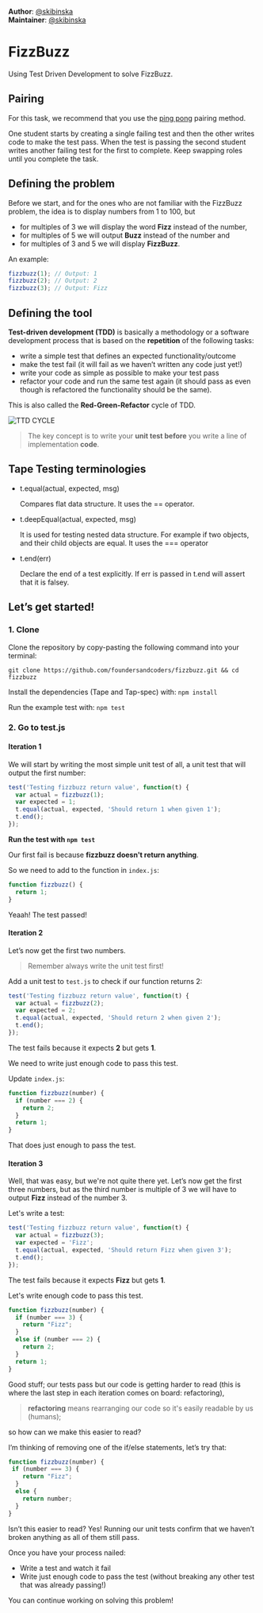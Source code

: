 
**Author**: [@skibinska](https://github.com/skibinska)  
**Maintainer**: [@skibinska](https://github.com/skibinska)


# FizzBuzz

Using Test Driven Development to solve FizzBuzz.

## Pairing

For this task, we recommend that you use the [ping pong](https://github.com/foundersandcoders/master-reference/blob/master/coursebook/week-1/pair-programming.md) pairing method.

One student starts by creating a single failing test and then the other writes code to make the test pass. When the test is passing the second student writes another failing test for the first to complete. Keep swapping roles until you complete the task.

## Defining the problem

Before we start, and for the ones who are not familiar with the FizzBuzz problem, the idea is to display numbers from 1 to 100, but

- for multiples of 3 we will display the word **Fizz** instead of the number,
- for multiples of 5 we will output **Buzz** instead of the number and
- for multiples of 3 and 5 we will display **FizzBuzz**.

An example:
```javascript
fizzbuzz(1); // Output: 1
fizzbuzz(2); // Output: 2
fizzbuzz(3); // Output: Fizz
```
## Defining the tool

**Test-driven development (TDD)** is basically a methodology or a software development process that is based on the **repetition** of the following tasks:

- write a simple test that defines an expected functionality/outcome
- make the test fail (it will fail as we haven’t written any code just yet!)
- write your code as simple as possible to make your test pass
- refactor your code and run the same test again (it should pass as even though is refactored the functionality should be the same).

This is also called the **Red-Green-Refactor** cycle of TDD.

![TTD CYCLE](https://cloud.githubusercontent.com/assets/10700103/23134527/09fabe52-f78d-11e6-90d8-b747714a52f6.png)

> The key concept is to write your **unit test before** you write a line of implementation **code**.

## Tape Testing terminologies

- t.equal(actual, expected, msg)

  Compares flat data structure. It uses the == operator.

- t.deepEqual(actual, expected, msg)

    It is used for testing nested data structure. For example if two objects, and their child objects are equal. It uses the === operator

- t.end(err)

   Declare the end of a test explicitly. If err is passed in t.end will assert that it is falsey.



## Let’s get started!

### 1. Clone

Clone the repository by copy-pasting the following command into your terminal:
```
git clone https://github.com/foundersandcoders/fizzbuzz.git && cd fizzbuzz
```

Install the dependencies (Tape and Tap-spec) with:
`npm install`

Run the example test with:
`npm test`

### 2. Go to test.js

#### Iteration 1

We will start by writing the most simple unit test of all, a unit test that will output the first number:

```javascript
test('Testing fizzbuzz return value', function(t) {
  var actual = fizzbuzz(1);
  var expected = 1;
  t.equal(actual, expected, 'Should return 1 when given 1');
  t.end();
});
```
**Run the test with `npm test`**

Our first fail is because **fizzbuzz doesn't return anything**.

So we need to add to the function in  `index.js`:

```javascript
function fizzbuzz() {
  return 1;
}
```

Yeaah! The test passed!

#### Iteration 2

Let’s now get the first two numbers.

> Remember always write the unit test first!

Add a unit test to `test.js` to check if our function returns 2:

```javascript
test('Testing fizzbuzz return value', function(t) {
  var actual = fizzbuzz(2);
  var expected = 2;
  t.equal(actual, expected, 'Should return 2 when given 2');
  t.end();
});
```
The test fails because it expects **2** but gets **1**.

We need to write just enough code to pass this test.

Update `index.js`:

```javascript
function fizzbuzz(number) {
  if (number === 2) {
    return 2;
  }
  return 1;
}
```
That does just enough to pass the test.

#### Iteration 3

Well, that was easy, but we're not quite there yet. Let’s now get the first three numbers, but as the third number is multiple of 3 we will have to output **Fizz** instead of the number 3.

Let's write a test:

```javascript
test('Testing fizzbuzz return value', function(t) {
  var actual = fizzbuzz(3);
  var expected = 'Fizz';
  t.equal(actual, expected, 'Should return Fizz when given 3');
  t.end();
});
```
The test fails because it expects **Fizz** but gets **1**.

Let's write enough code to pass this test.

```javascript
function fizzbuzz(number) {
  if (number === 3) {
    return "Fizz";
  }
  else if (number === 2) {
    return 2;
  }
  return 1;
}
```
Good stuff; our tests pass but our code is getting harder to read (this is where the last step in each iteration comes on board: refactoring),

> **refactoring** means rearranging our code so it's easily readable by us (humans);

so how can we make this easier to read?

I’m thinking of removing one of the if/else statements, let’s try that:

```javascript
function fizzbuzz(number) {
 if (number === 3) {
    return "Fizz";
  }
  else {
    return number;
  }
}
```
Isn’t this easier to read? Yes! Running our unit tests confirm that we haven’t broken anything as all of them still pass.

Once you have your process nailed:

- Write a test and watch it fail
- Write just enough code to pass the test (without breaking any other test that was already passing!)

You can continue working on solving this problem!
